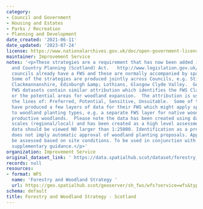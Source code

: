 ```yaml
---
category:
- Council and Government
- Housing and Estates
- Parks / Recreation
- Planning and Development
date_created: '2021-06-11'
date_updated: '2023-07-24'
license: https://www.nationalarchives.gov.uk/doc/open-government-licence/version/3/
maintainer: Improvement Service
notes: '<p>These strategies are a requirement that has now been added into the Town
  and Country Planning (Scotland) Act.   http://www.legislation.gov.uk/asp/2019/13/part/4/crossheading/forestry-and-woodland-strategy/enacted  Most
  councils already have a FWS and these are normally accompanied by spatial data.
  Some of the strategies are produced jointly across Councils, e.g. Stirling &amp;
  Clackmannanshire, Edinburgh &amp; Lothians, Glasgow Clyde Valley.  Generally, the
  FWS datasets contain similar attribution which identifies the FWS Classification,
  or the potential areas for woodland expansion.  The attribution is usually along
  the lines of: Preferred, Potential, Sensitive, Unsuitable.  Some of the councils
  have produced a few layers of data for their FWS which might apply specifically
  to woodland planting types, e.g. a separate FWS layer for native woodlands or for
  productive woodlands.  Please note the data has been created using data of different
  scales (regional/local) and has been created as a high level assessment tool. The
  data should be viewed NO larger than 1:25000. Identification as a preferred area
  does not imply automatic approval of woodland planting proposals. Applications will
  be assessed based on site conditions. To be used in conjunction with the published
  supplementary guidance.</p>'
organization: Improvement Service
original_dataset_link: ' https://data.spatialhub.scot/dataset/forestry_and_woodland_strategy-is'
records: null
resources:
- format: WFS
  name: 'Forestry and Woodland Strategy '
  url: https://geo.spatialhub.scot/geoserver/sh_fws/wfs?service=wfs&typeName=sh_fws:pub_fws
schema: default
title: Forestry and Woodland Strategy - Scotland
---
```

